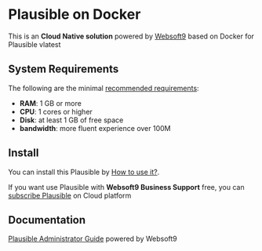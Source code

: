 # Plausible on Docker  

This is an **Cloud Native solution** powered by [Websoft9](https://www.websoft9.com) based on Docker for Plausible vlatest

## System Requirements

The following are the minimal [recommended requirements](https://github.com/plausible/analytics):

* **RAM**: 1 GB or more
* **CPU**: 1 cores or higher
* **Disk**: at least 1 GB of free space
* **bandwidth**: more fluent experience over 100M  

## Install

You can install this Plausible by [How to use it?](https://github.com/Websoft9/docker-library#how-to-use-it).   

If you want use Plausible with **Websoft9 Business Support** free, you can [subscribe Plausible](https://www.websoft9.com/apps) on Cloud platform

## Documentation

[Plausible Administrator Guide](https://support.websoft9.com/docs/plausible) powered by Websoft9
